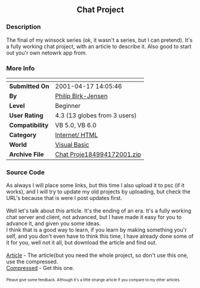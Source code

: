 ﻿<div align="center">

## Chat Project


</div>

### Description

The final of my winsock series (ok, it wasn't a series, but I can pretend). It's a fully working chat project, with an article to describe it. Also good to start out you'r own netowrk app from.
 
### More Info
 


<span>             |<span>
---                |---
**Submitted On**   |2001-04-17 14:05:46
**By**             |[Philip Birk\-Jensen](https://github.com/Planet-Source-Code/PSCIndex/blob/master/ByAuthor/philip-birk-jensen.md)
**Level**          |Beginner
**User Rating**    |4.3 (13 globes from 3 users)
**Compatibility**  |VB 5\.0, VB 6\.0
**Category**       |[Internet/ HTML](https://github.com/Planet-Source-Code/PSCIndex/blob/master/ByCategory/internet-html__1-34.md)
**World**          |[Visual Basic](https://github.com/Planet-Source-Code/PSCIndex/blob/master/ByWorld/visual-basic.md)
**Archive File**   |[Chat Proje184994172001\.zip](https://github.com/Planet-Source-Code/philip-birk-jensen-chat-project__1-22489/archive/master.zip)





### Source Code

As always I will place some links, but this time I also upload it to psc (if it works), and I will try to update my old projects by uploading, but check the URL's because that is were I post updates first.<BR><BR>
Well let's talk about this article. It's the ending of an era. It's a fully working chat server and client, not advanced, but I have made it easy for you to advance it, and given you some ideas.<BR>
I think that is a good way to learn, if you learn by making something you'r self, and you don't even have to think this time, I have already done some of it for you, well not it all, but download the article and find out.<BR><BR>
<A HREF="http://hjem.get2net.dk/birk-jensen/pscode/chatprj/1.htm">Article</A> - The article(but you need the whole project, so don't use this one, use the compressed.<BR>
<A HREF="http://hjem.get2net.dk/birk-jensen/pscode/chatprj.zip">Compressed</A> - Get this one.<BR><BR>
<FONT SIZE="1">Please give some feedback. Although it's a little strange article if you compare to my other articles.</FONT>

